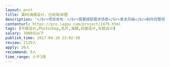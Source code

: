 ```yaml
---                
layout: post       
title: 某H5海报设计，已经有UE图           
description: '</br>项目发布：</br>需要搭配需求场景</br>美术风格</br>制作完整视觉图，3个页面。</br>并按照要求切图交付。</br></br>请携带之前作品与报价与我联系：）</br>'     
contenturl: https://pro.lagou.com/project/2479.html      
tags: [平面设计,Photoshop,名片,海报,封面设计,专题设计]            
salary: 3000元以下          
publish_time: 2017-04-10 23:02:58         
review: 2129人                   
apply: 20人                   
recommend: 0人                   
time_range: 小于1周              
---                 
```

